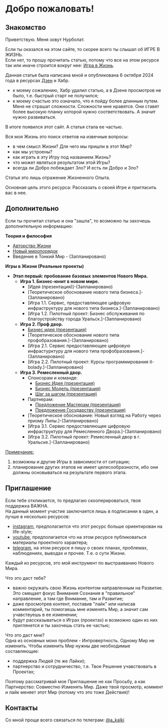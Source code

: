 # Добро пожаловать!

## Знакомство
Приветствую. Меня зовут Нурболат.  

Если ты оказался на этом сайте, то скорее всего ты слышал об ИГРЕ В ЖИЗНЬ.  
Если нет, то прошу прочитать статью, потому что все на этом ресурсе так или иначе строится вокруг нее: [Игра в Жизнь](./game-of-life.md).  

Данная статья была написана мной и опубликована 6 октября 2024 года в ресурсах [Дзен](https://dzen.ru/a/Zv__eHoJ7DdDkr9w) и Хабр.
- к моему сожалению, Хабр удалил статью, а в Дзене просмотров не было, т.е. быстрый старт не получился;
- к моему счастью это означало, что я пойду более длинным путем. Меня не страшат сложности. Сложности мне нравятся. Они ставят более высокую планку которой нужно соответствовать. А значит нужно развиваться.

В итоге появился этот сайт. А статья стала ее частью.

Вся моя Жизнь это поиск ответов на извечные вопросы:
- в чем смысл Жизни? Для чего мы пришли в этот Мир?
- как мы устроены?
- как играть в эту Игру под названием Жизнь?
- что может являться результатом этой Игры?
- всегда ли Добро побеждает Зло? И есть ли Добро и Зло?

Статья это лишь отражение Жизненного Опыта.

Основная цель этого ресурса: Рассказать о своей Игре и пригласить вас в нее.

## Дополнительно

Если ты прочитал статью и она "зашла", то возможно ты захочешь дополнительную информацию:

**Теория и философия**
- [Авторство Жизни](./author-of-life.md)
- [Новый миропорядок](./new-world.md)
- Введение в Тонкий Мир - (Запланировано)


**Игры в Жизни (Реальные проекты)**
- **Этап первый: пробование базовых элементов Нового Мира.**
    - **Игра 1. Бизнес-юнит в новом мире.**
        - [Идея (презентация)]-(Запланировано)
        - [Теоретическое обоснование нового типа бизнеса.]-(Запланировано)
        - [Игра 1.1. Сервис, предоставляющее цифровую инфраструктуру для нового типа бизнеса.]-(Запланировано)
        - [Игра 1.2. Пилотный проект: Бизнес обслуживания по благоустройству города Уральск.]-(Запланировано)
    - **Игра 2. Проф двор.**
        - [Бизнес идея (презентация)](https://docs.google.com/presentation/d/1pQHoa6yHwstpfWmlYO3VyRNO4Ro2IkG-zSz4W1nCbAc)
        - [Теоретическое обоснование нового типа профобразования.]-(Запланировано)
        - [Игра 2.1. Сервис предоставляющее цифровую инфрастурктуру для нового типа профобразования.]-(Запланировано)
        - [Игра 2.2. Пилотный проект: Курсы программирования it-bolady.]-(Запланировано)
    - **Игра 3. Ремесленный двор.**
        - Спонсорам и команде:
            - [Бизнес Идея (презентация)](https://docs.google.com/presentation/d/1tTfGgBtaZszdYijXIlsyvvBRgFphYPj4zAKYOZhu4fU)
            - [Бизнес Модель (презентация)](https://docs.google.com/presentation/d/1zuVaedwu1y0WusDMhr3KGo1iN4bLGMLG-LZOovrVYQE)
            - [Шаг за шагом (презентация)](https://docs.google.com/presentation/d/1vEXhKTwykiqUXjsn1yKH4OwgzPXLuWjksRyUnmZU38A)
        - Партнерам:
            - [Предложение Мастерам (презентация)](https://docs.google.com/presentation/d/1z29t3AUth7xQ4ex50_9OxPdYP_RCqffu605ntb1Dh7w)
            - [Предложение Государству (презентация)](https://docs.google.com/presentation/d/1LrF2kBBgPt75rZN5IJjFxa_BAmKNCLk44pSdSqTekx0)
        - [Теоретическое обоснование: Новый взгляд на Работу через призму Лилы.]-(Запланировано)
        - [Игра 3.1. Сервис предоставляющее цифровую инфраструктуру для Ремесленного Двора.]-(Запланировано)
        - [Игра 3.2. Пилотный проект: Ремесленный двор в г. Уральске.]-(Запланировано)

<u>Примечание:</u>
1. возможны и другие Игры в зависимости от ситуации;
1. планирование других этапов не имеет целесообразности, ибо они должны основываться на результате первого этапа.

## Приглашение

Если тебе откликается, то предлагаю скооперироваться, твоя поддержка ВАЖНА.  
На данный момент участие заключается лишь в подписании в один, а лучше в несколько ресурсов:
- [instagram](https://www.instagram.com/startup_uralsk?igsh=Zmphdjc2OW5hdGo2), предполагается что этот ресурс больше ориентирован на life-style;
- [youtube](https://youtube.com/@startup.uralsk?si=ZQnL7jzUOcDoABo5), предполагается что на этом ресурсе публиковаться материалы проектного характера;
- [telegram](https://t.me/nur_life_forever), на этом ресурсе я пишу о своих планах, проблемах, наблюдениях, выводах и прочее. Т.е. о сути Жизни.

Каждый из ресурсов, это мой инструмент по выстраиванию Нового Мира.

Что это даст тебе?
- важно окружать свою Жизнь контентом направленным на Развитие. Это смещает фокус Внимания Сознания в "правильное" направление, а там где Внимание, там и Развитие;
- даже просмотрев контент, поставив "лайк" или написав комментарий, ты помогаешь мне изменять Мир, а значит сам учавствуешь в ее изменении;
- будут рассказываться о Играх (проектах) и возможно один из них приглянется и ты захочешь стать ее частью;

Что это даст мне?  
Одна из основных моих проблем - Интровертность. Одному Мир не изменить. Чтобы изменить Мир нужны две необходимые составляющие:
- поддержка Людей (те же Лайки);
- партнерство и сотрудничество, т.е. Твое Решение учавствовать в Проектах;

Поэтому рассматривай мое Приглашение не как Просьбу, а как Партнерство: Совместно Изменять Мир. Даже твой просмотр, коммент и лайк меняет этот Мир (потому что это тоже Действия)!

## Контакты
Со мной проще всего связаться по телеграм: [@a_kalki](https://t.me/a_kalki)
